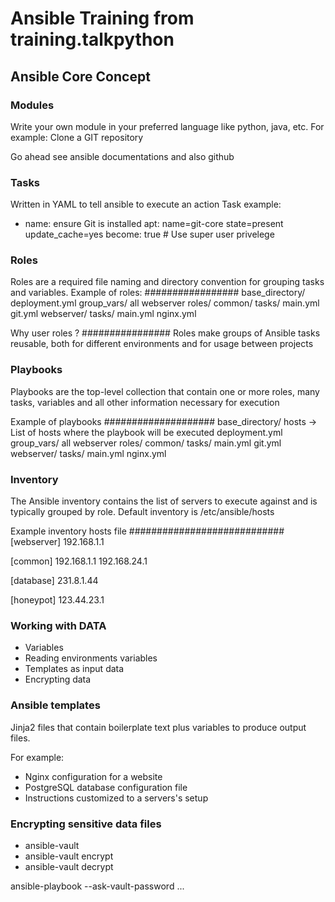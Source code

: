 # Ansible Training from training.talkpython

## Ansible Core Concept
### Modules
Write your own module in your preferred language like python, java, etc.
For example: Clone a GIT repository

Go ahead see ansible documentations and also github

### Tasks
Written in YAML to tell ansible to execute an action
Task example:
- name: ensure Git is installed
  apt: name=git-core state=present update_cache=yes
  become: true # Use super user privelege
  
### Roles
Roles are a required file naming and directory convention for grouping tasks
and variables.
Example of roles:
#################
base_directory/
  deployment.yml
  group_vars/
    all
    webserver
  roles/
    common/
      tasks/
        main.yml
        git.yml
    webserver/
      tasks/
        main.yml
        nginx.yml
        
Why user roles ?
################
Roles make groups of Ansible tasks reusable, both for different environments
and for usage between projects

### Playbooks
Playbooks are the top-level collection that contain one or more roles, many 
tasks, variables and all other information necessary for execution

Example of playbooks
####################
base_directory/
  hosts -> List of hosts where the playbook will be executed
  deployment.yml
  group_vars/
    all
    webserver
  roles/
    common/
      tasks/
        main.yml
        git.yml
    webserver/
      tasks/
        main.yml
        nginx.yml

### Inventory
The Ansible inventory contains the list of servers to execute against and is 
typically grouped by role.
Default inventory is /etc/ansible/hosts

Example inventory hosts file
############################
[webserver]
192.168.1.1

[common]
192.168.1.1
192.168.24.1

[database]
231.8.1.44

[honeypot]
123.44.23.1

### Working with DATA
- Variables
- Reading environments variables
- Templates as input data
- Encrypting data

### Ansible templates
Jinja2 files that contain boilerplate text plus variables to produce output files.

For example: 
- Nginx configuration for a website
- PostgreSQL database configuration file
- Instructions customized to a servers's setup


### Encrypting sensitive data files
- ansible-vault
- ansible-vault encrypt
- ansible-vault decrypt

ansible-playbook --ask-vault-password ...


